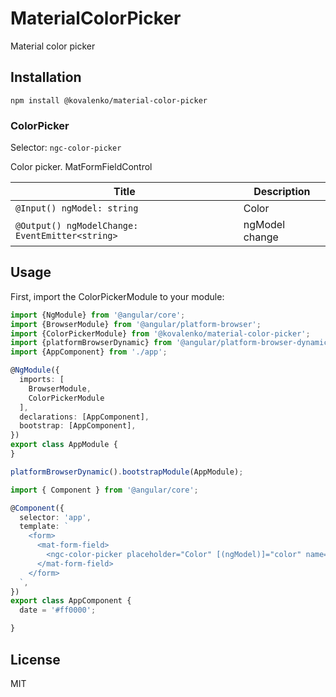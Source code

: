 # MaterialColorPicker

Material color picker

## Installation

```
npm install @kovalenko/material-color-picker
```

### ColorPicker

Selector: `ngc-color-picker`

Color picker. MatFormFieldControl

Title | Description
--- | ---
`@Input() ngModel: string` | Color
`@Output() ngModelChange: EventEmitter<string>` | ngModel change


## Usage

First, import the ColorPickerModule to your module:

```typescript
import {NgModule} from '@angular/core';
import {BrowserModule} from '@angular/platform-browser';
import {ColorPickerModule} from '@kovalenko/material-color-picker';
import {platformBrowserDynamic} from '@angular/platform-browser-dynamic';
import {AppComponent} from './app';

@NgModule({
  imports: [
    BrowserModule,
    ColorPickerModule
  ],
  declarations: [AppComponent],
  bootstrap: [AppComponent],
})
export class AppModule {
}

platformBrowserDynamic().bootstrapModule(AppModule);
```

```typescript
import { Component } from '@angular/core';

@Component({
  selector: 'app',
  template: `
    <form>
      <mat-form-field>
        <ngc-color-picker placeholder="Color" [(ngModel)]="color" name="color"></ngc-datetime-picker>
      </mat-form-field>
    </form>
  `,
})
export class AppComponent {
  date = '#ff0000';

}
```

## License

MIT
